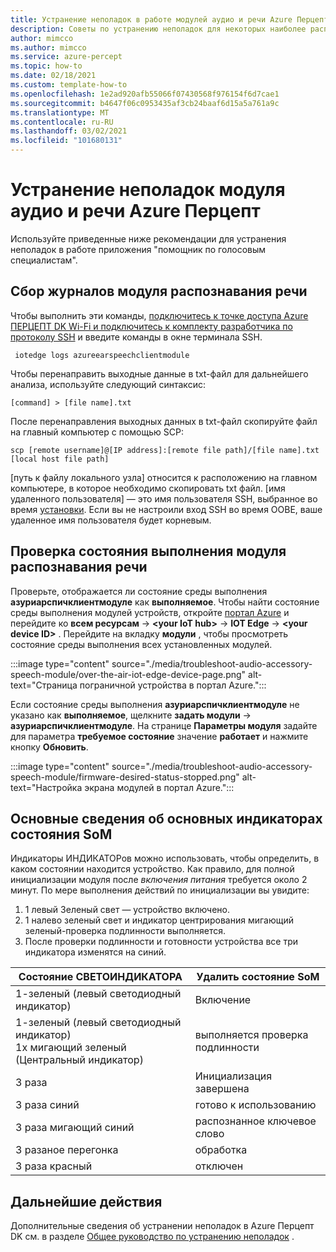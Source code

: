 ```yaml
---
title: Устранение неполадок в работе модулей аудио и речи Azure Перцепт
description: Советы по устранению неполадок для некоторых наиболее распространенных проблем, возникающих при работе с интегрированной средой
author: mimcco
ms.author: mimcco
ms.service: azure-percept
ms.topic: how-to
ms.date: 02/18/2021
ms.custom: template-how-to
ms.openlocfilehash: 1e2ad920afb55066f07430568f976154f6d7cae1
ms.sourcegitcommit: b4647f06c0953435af3cb24baaf6d15a5a761a9c
ms.translationtype: MT
ms.contentlocale: ru-RU
ms.lasthandoff: 03/02/2021
ms.locfileid: "101680131"
---
```

# <a name="azure-percept-audio-and-speech-module-troubleshooting"></a>Устранение неполадок модуля аудио и речи Azure Перцепт

Используйте приведенные ниже рекомендации для устранения неполадок в работе приложения "помощник по голосовым специалистам".

## <a name="collecting-speech-module-logs"></a>Сбор журналов модуля распознавания речи

Чтобы выполнить эти команды, [подключитесь к точке доступа Azure ПЕРЦЕПТ DK Wi-Fi и подключитесь к комплекту разработчика по протоколу SSH](./how-to-ssh-into-percept-dk.md) и введите команды в окне терминала SSH.

```console
 iotedge logs azureearspeechclientmodule
```

Чтобы перенаправить выходные данные в txt-файл для дальнейшего анализа, используйте следующий синтаксис:

```console
[command] > [file name].txt
```

После перенаправления выходных данных в txt-файл скопируйте файл на главный компьютер с помощью SCP:

```console
scp [remote username]@[IP address]:[remote file path]/[file name].txt [local host file path]
```

[путь к файлу локального узла] относится к расположению на главном компьютере, в которое необходимо скопировать txt файл. [имя удаленного пользователя] — это имя пользователя SSH, выбранное во время [установки](./quickstart-percept-dk-set-up.md). Если вы не настроили вход SSH во время OOBE, ваше удаленное имя пользователя будет корневым.

## <a name="checking-runtime-status-of-the-speech-module"></a>Проверка состояния выполнения модуля распознавания речи

Проверьте, отображается ли состояние среды выполнения **азуриарспичклиентмодуле** как **выполняемое**. Чтобы найти состояние среды выполнения модулей устройств, откройте [портал Azure](https://portal.azure.com/?feature.canmodifystamps=true&Microsoft_Azure_Iothub=aduprod&microsoft_azure_marketplace_ItemHideKey=Microsoft_Azure_ADUHidden#home) и перейдите ко **всем ресурсам**  ->  **\<your IoT hub>**  ->  **IOT Edge**  ->  **\<your device ID>** . Перейдите на вкладку **модули** , чтобы просмотреть состояние среды выполнения всех установленных модулей.

:::image type="content" source="./media/troubleshoot-audio-accessory-speech-module/over-the-air-iot-edge-device-page.png" alt-text="Страница пограничной устройства в портал Azure.":::

Если состояние среды выполнения **азуриарспичклиентмодуле** не указано как **выполняемое**, щелкните **задать модули**  ->  **азуриарспичклиентмодуле**. На странице **Параметры модуля** задайте для параметра **требуемое состояние** значение **работает** и нажмите кнопку **Обновить**.

:::image type="content" source="./media/troubleshoot-audio-accessory-speech-module/firmware-desired-status-stopped.png" alt-text="Настройка экрана модулей в портал Azure.":::

## <a name="understanding-ear-som-led-indicators"></a>Основные сведения об основных индикаторах состояния SoM

Индикаторы ИНДИКАТОРов можно использовать, чтобы определить, в каком состоянии находится устройство. Как правило, для полной инициализации модуля после *включения питания* требуется около 2 минут. По мере выполнения действий по инициализации вы увидите:

1. 1 левый Зеленый свет — устройство включено. 
2. 1 налево зеленый свет и индикатор центрирования мигающий зеленый-проверка подлинности выполняется. 
3. После проверки подлинности и готовности устройства все три индикатора изменятся на синий.

|Состояние СВЕТОИНДИКАТОРА                  |Удалить состояние SoM            |
|----------------------------|---------------------------|
|1-зеленый (левый светодиодный индикатор)         |Включение |
|1-зеленый (левый светодиодный индикатор) <br> 1x мигающий зеленый (Центральный индикатор) |выполняется проверка подлинности |
|3 раза                      |Инициализация завершена |
|3 раза синий                     |готово к использованию |
|3 раза мигающий синий            |распознанное ключевое слово |
|3 разаное перегонка              |обработка |
|3 раза красный                      |отключен |

## <a name="next-steps"></a>Дальнейшие действия

Дополнительные сведения об устранении неполадок в Azure Перцепт DK см. в разделе [Общее руководство по устранению неполадок](./troubleshoot-dev-kit.md) .